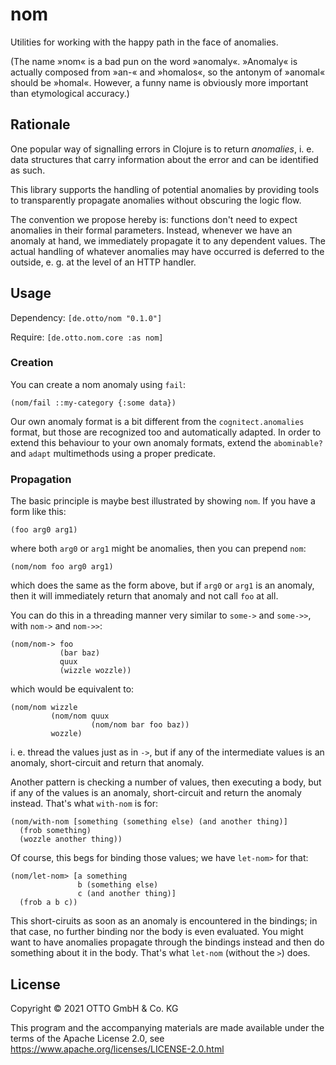 # nom

Utilities for working with the happy path in the face of anomalies.

(The name »nom« is a bad pun on the word »anomaly«.  »Anomaly« is actually
composed from »an-« and »homalos«, so the antonym of »anomal« should be »homal«.
However, a funny name is obviously more important than etymological accuracy.)

## Rationale

One popular way of signalling errors in Clojure is to return _anomalies_,
i. e. data structures that carry information about the error and can be
identified as such.

This library supports the handling of potential anomalies by providing tools to
transparently propagate anomalies without obscuring the logic flow.

The convention we propose hereby is: functions don't need to expect anomalies in
their formal parameters.  Instead, whenever we have an anomaly at hand, we
immediately propagate it to any dependent values.  The actual handling of
whatever anomalies may have occurred is deferred to the outside, e. g. at the
level of an HTTP handler.

## Usage

Dependency: `[de.otto/nom "0.1.0"]`

Require: `[de.otto.nom.core :as nom]`

### Creation

You can create a nom anomaly using `fail`:

    (nom/fail ::my-category {:some data})

Our own anomaly format is a bit different from the `cognitect.anomalies` format,
but those are recognized too and automatically adapted.  In order to extend this
behaviour to your own anomaly formats, extend the `abominable?` and `adapt`
multimethods using a proper predicate.

### Propagation

The basic principle is maybe best illustrated by showing `nom`.  If you have a
form like this:

    (foo arg0 arg1)

where both `arg0` or `arg1` might be anomalies, then you can prepend `nom`:

    (nom/nom foo arg0 arg1)

which does the same as the form above, but if `arg0` or `arg1` is an anomaly,
then it will immediately return that anomaly and not call `foo` at all.

You can do this in a threading manner very similar to `some->` and `some->>`,
with `nom->` and `nom->>`:

    (nom/nom-> foo
               (bar baz)
               quux
               (wizzle wozzle))

which would be equivalent to:

    (nom/nom wizzle
             (nom/nom quux
                      (nom/nom bar foo baz))
             wozzle)

i. e. thread the values just as in `->`, but if any of the intermediate values
is an anomaly, short-circuit and return that anomaly.

Another pattern is checking a number of values, then executing a body, but if
any of the values is an anomaly, short-circuit and return the anomaly instead.
That's what `with-nom` is for:

    (nom/with-nom [something (something else) (and another thing)]
      (frob something)
      (wozzle another thing))

Of course, this begs for binding those values; we have `let-nom>` for that:

    (nom/let-nom> [a something
                   b (something else)
                   c (and another thing)]
      (frob a b c))

This short-ciruits as soon as an anomaly is encountered in the bindings; in that
case, no further binding nor the body is even evaluated.  You might want to have
anomalies propagate through the bindings instead and then do something about it
in the body.  That's what `let-nom` (without the `>`) does.

## License

Copyright © 2021 OTTO GmbH & Co. KG

This program and the accompanying materials are made available under the terms
of the Apache License 2.0, see https://www.apache.org/licenses/LICENSE-2.0.html
